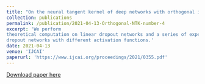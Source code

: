 ```yaml
---
title: "On the neural tangent kernel of deep networks with orthogonal initialization"
collection: publications
permalink: /publication/2021-04-13-Orthogonal-NTK-number-4
excerpt: 'We perform
theoretical computation on linear dropout networks and a series of experiments on
dropout networks with different activation functions.'
date: 2021-04-13
venue: 'IJCAI'
paperurl: 'https://www.ijcai.org/proceedings/2021/0355.pdf'
---
```


[Download paper here](https://www.ijcai.org/proceedings/2021/0355.pdf)


